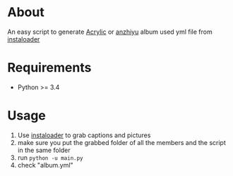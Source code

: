 # About

An easy script to generate [Acrylic](https://next-docs.acrylic.org.cn/) or [anzhiyu](https://github.com/anzhiyu-c/hexo-theme-anzhiyu) album used yml file from [instaloader](https://github.com/instaloader/instaloader)

# Requirements

- Python >= 3.4

# Usage

1. Use  [instaloader](https://github.com/instaloader/instaloader) to grab captions and pictures
2. make sure you put the grabbed folder of all the members and the script in the same folder
3. run `python -u main.py`
4. check "album.yml"


